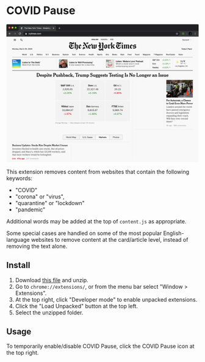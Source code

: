 # COVID Pause

![nytimes.com](images/covidpause.gif)

This extension removes content from websites that contain the following keywords:

* "COVID"
* "corona" or "virus",
* "quarantine" or "lockdown"
* "pandemic"

Additional words may be added at the top of `content.js` as appropriate.

Some special cases are handled on some of the most popular English-language websites to remove content at the card/article level, instead of removing the text alone.

## Install

1. Download [this file](https://github.com/kylemcdonald/COVIDPause/archive/master.zip) and unzip.
2. Go to `chrome://extensions/`, or from the menu bar select "Window > Extensions".
3. At the top right, click "Developer mode" to enable unpacked extensions.
4. Click the "Load Unpacked" button at the top left.
5. Select the unzipped folder.

## Usage

To temporarily enable/disable COVID Pause, click the COVID Pause icon at the top right.
